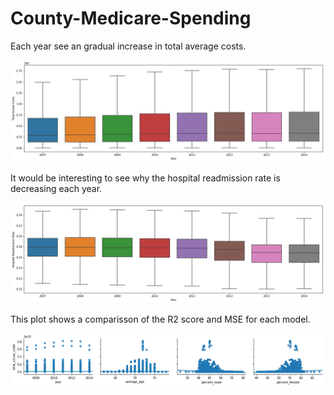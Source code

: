 # County-Medicare-Spending


Each year see an gradual increase in total average costs.

![](Images/output_23_0.png)

It would be interesting to see why the hospital readmission rate is decreasing each year.

![](Images/output_25_0.png)

This plot shows a comparisson of the R2 score and MSE for each model.

![](Images/output_27_0.png)
